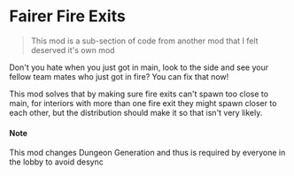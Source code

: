 # Fairer Fire Exits
> This mod is a sub-section of code from another mod that I felt deserved it's own mod

Don't you hate when you just got in main, look to the side and see your fellow team mates who just got in fire? You can fix that now!

This mod solves that by making sure fire exits can't spawn too close to main, for interiors with more than one fire exit they might spawn closer to each other, but the distribution should make it so that isn't very likely.

#### Note
This mod changes Dungeon Generation and thus is required by everyone in the lobby to avoid desync
